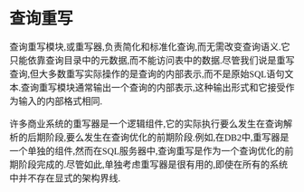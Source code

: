 # 查询重写
<font face="微软雅黑" size="3px">

查询重写模块,或重写器,负责简化和标准化查询,而无需改变查询语义.它只能依靠查询目录中的元数据,而不能访问表中的数据.尽管我们说是重写查询,但大多数重写实际操作的是查询的内部表示,而不是原始SQL语句文本.查询重写模块通常输出一个查询的内部表示,这种输出形式和它接受作为输入的内部格式相同.<p>
许多商业系统的重写器是一个逻辑组件,它的实际执行要么发生在查询解析的后期阶段,要么发生在查询优化的前期阶段.例如,在DB2中,重写器是一个单独的组件,然而在SQL服务器中,查询重写是作为一个查询优化的前期阶段完成的.尽管如此,单独考虑重写器是很有用的,即使在所有的系统中并不存在显式的架构界线.<p>

